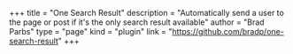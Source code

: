 +++
title = "One Search Result"
description = "Automatically send a user to the page or post if it's the only search result available"
author = "Brad Parbs"
type = "page"
kind = "plugin"
link = "https://github.com/bradp/one-search-result"
+++
